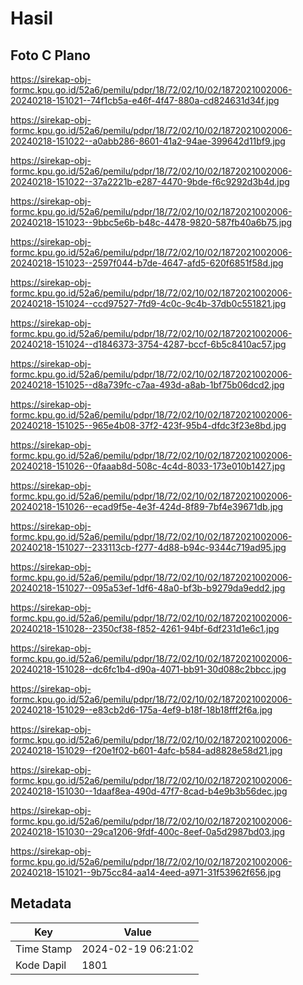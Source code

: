 # Hasil

## Foto C Plano

https://sirekap-obj-formc.kpu.go.id/52a6/pemilu/pdpr/18/72/02/10/02/1872021002006-20240218-151021--74f1cb5a-e46f-4f47-880a-cd824631d34f.jpg

https://sirekap-obj-formc.kpu.go.id/52a6/pemilu/pdpr/18/72/02/10/02/1872021002006-20240218-151022--a0abb286-8601-41a2-94ae-399642d11bf9.jpg

https://sirekap-obj-formc.kpu.go.id/52a6/pemilu/pdpr/18/72/02/10/02/1872021002006-20240218-151022--37a2221b-e287-4470-9bde-f6c9292d3b4d.jpg

https://sirekap-obj-formc.kpu.go.id/52a6/pemilu/pdpr/18/72/02/10/02/1872021002006-20240218-151023--9bbc5e6b-b48c-4478-9820-587fb40a6b75.jpg

https://sirekap-obj-formc.kpu.go.id/52a6/pemilu/pdpr/18/72/02/10/02/1872021002006-20240218-151023--2597f044-b7de-4647-afd5-620f6851f58d.jpg

https://sirekap-obj-formc.kpu.go.id/52a6/pemilu/pdpr/18/72/02/10/02/1872021002006-20240218-151024--ccd97527-7fd9-4c0c-9c4b-37db0c551821.jpg

https://sirekap-obj-formc.kpu.go.id/52a6/pemilu/pdpr/18/72/02/10/02/1872021002006-20240218-151024--d1846373-3754-4287-bccf-6b5c8410ac57.jpg

https://sirekap-obj-formc.kpu.go.id/52a6/pemilu/pdpr/18/72/02/10/02/1872021002006-20240218-151025--d8a739fc-c7aa-493d-a8ab-1bf75b06dcd2.jpg

https://sirekap-obj-formc.kpu.go.id/52a6/pemilu/pdpr/18/72/02/10/02/1872021002006-20240218-151025--965e4b08-37f2-423f-95b4-dfdc3f23e8bd.jpg

https://sirekap-obj-formc.kpu.go.id/52a6/pemilu/pdpr/18/72/02/10/02/1872021002006-20240218-151026--0faaab8d-508c-4c4d-8033-173e010b1427.jpg

https://sirekap-obj-formc.kpu.go.id/52a6/pemilu/pdpr/18/72/02/10/02/1872021002006-20240218-151026--ecad9f5e-4e3f-424d-8f89-7bf4e39671db.jpg

https://sirekap-obj-formc.kpu.go.id/52a6/pemilu/pdpr/18/72/02/10/02/1872021002006-20240218-151027--233113cb-f277-4d88-b94c-9344c719ad95.jpg

https://sirekap-obj-formc.kpu.go.id/52a6/pemilu/pdpr/18/72/02/10/02/1872021002006-20240218-151027--095a53ef-1df6-48a0-bf3b-b9279da9edd2.jpg

https://sirekap-obj-formc.kpu.go.id/52a6/pemilu/pdpr/18/72/02/10/02/1872021002006-20240218-151028--2350cf38-f852-4261-94bf-6df231d1e6c1.jpg

https://sirekap-obj-formc.kpu.go.id/52a6/pemilu/pdpr/18/72/02/10/02/1872021002006-20240218-151028--dc6fc1b4-d90a-4071-bb91-30d088c2bbcc.jpg

https://sirekap-obj-formc.kpu.go.id/52a6/pemilu/pdpr/18/72/02/10/02/1872021002006-20240218-151029--e83cb2d6-175a-4ef9-b18f-18b18fff2f6a.jpg

https://sirekap-obj-formc.kpu.go.id/52a6/pemilu/pdpr/18/72/02/10/02/1872021002006-20240218-151029--f20e1f02-b601-4afc-b584-ad8828e58d21.jpg

https://sirekap-obj-formc.kpu.go.id/52a6/pemilu/pdpr/18/72/02/10/02/1872021002006-20240218-151030--1daaf8ea-490d-47f7-8cad-b4e9b3b56dec.jpg

https://sirekap-obj-formc.kpu.go.id/52a6/pemilu/pdpr/18/72/02/10/02/1872021002006-20240218-151030--29ca1206-9fdf-400c-8eef-0a5d2987bd03.jpg

https://sirekap-obj-formc.kpu.go.id/52a6/pemilu/pdpr/18/72/02/10/02/1872021002006-20240218-151021--9b75cc84-aa14-4eed-a971-31f53962f656.jpg


## Metadata

| Key        | Value               |
| ---------- | ------------------- |
| Time Stamp | 2024-02-19 06:21:02 |
| Kode Dapil | 1801                |



